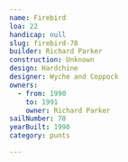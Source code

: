```yaml
---
name: Firebird
loa: 22
handicap: null
slug: firebird-78
builder: Richard Parker
construction: Unknown
design: Hardchine
designer: Wyche and Coppock
owners:
  - from: 1990
    to: 1991
    owner: Richard Parker
sailNumber: 78
yearBuilt: 1990
category: punts

---
```

